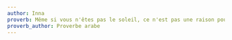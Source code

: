 ```yaml
---
author: Inna
proverb: Même si vous n'êtes pas le soleil, ce n'est pas une raison pour être un nuage.
proverb_author: Proverbe arabe
---
```

